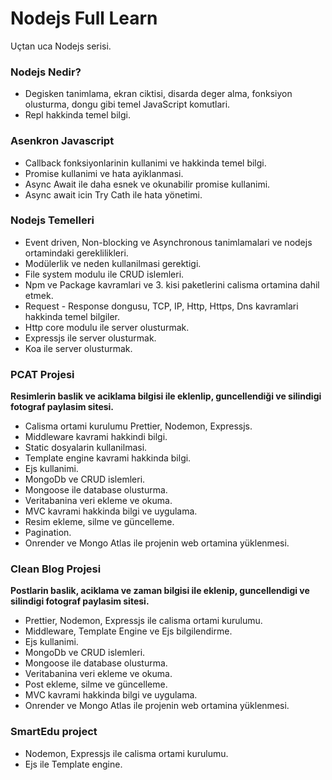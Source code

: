 # Nodejs Full Learn
Uçtan uca Nodejs serisi.

### Nodejs Nedir?
  - Degisken tanimlama, ekran ciktisi, disarda deger alma, fonksiyon olusturma, dongu gibi temel JavaScript komutlari.
  - Repl hakkinda temel bilgi.
### Asenkron Javascript
  - Callback fonksiyonlarinin kullanimi ve hakkinda temel bilgi.
  - Promise kullanimi ve hata ayiklanmasi.
  - Async Await ile daha esnek ve okunabilir promise kullanimi.
  - Async await icin Try Cath ile hata yönetimi.
### Nodejs Temelleri
  - Event driven, Non-blocking ve Asynchronous tanimlamalari ve nodejs ortamindaki gereklilikleri.
  - Modülerlik ve neden kullanilmasi gerektigi.
  - File system modulu ile CRUD islemleri.
  - Npm ve Package kavramlari ve 3. kisi paketlerini calisma ortamina dahil etmek.
  - Request - Response dongusu, TCP, IP, Http, Https, Dns kavramlari hakkinda temel bilgiler.
  - Http core modulu ile server olusturmak.
  - Expressjs ile server olusturmak.
  - Koa ile server olusturmak.
### PCAT Projesi
  __Resimlerin baslik ve aciklama bilgisi ile eklenlip, guncellendiği ve silindigi fotograf paylasim sitesi.__
  - Calisma ortami kurulumu Prettier, Nodemon, Expressjs.
  - Middleware kavrami hakkindi bilgi.
  - Static dosyalarin kullanilmasi.
  - Template engine kavrami hakkinda bilgi.
  - Ejs kullanimi.
  - MongoDb ve CRUD islemleri.
  - Mongoose ile database olusturma.
  - Veritabanina veri ekleme ve okuma.
  - MVC kavrami hakkinda bilgi ve uygulama.
  - Resim ekleme, silme ve güncelleme.
  - Pagination.
  - Onrender ve Mongo Atlas ile projenin web ortamina yüklenmesi.
### Clean Blog Projesi
  __Postlarin baslik, aciklama ve zaman bilgisi ile eklenip, guncellendigi ve silindigi fotograf paylasim sitesi.__
  - Prettier, Nodemon, Expressjs ile calisma ortami kurulumu.
  - Middleware, Template Engine ve Ejs bilgilendirme.
  - Ejs kullanimi.
  - MongoDb ve CRUD islemleri.
  - Mongoose ile database olusturma.
  - Veritabanina veri ekleme ve okuma.
  - Post ekleme, silme ve güncelleme.
  - MVC kavrami hakkinda bilgi ve uygulama.
  - Onrender ve Mongo Atlas ile projenin web ortamina yüklenmesi.
### SmartEdu project
  - Nodemon, Expressjs ile calisma ortami kurulumu.
  - Ejs ile Template engine.
